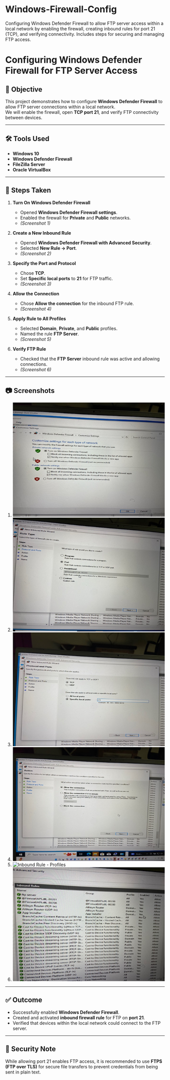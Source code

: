 # Windows-Firewall-Config
Configuring Windows Defender Firewall to allow FTP server access within a local network by enabling the firewall, creating inbound rules for port 21 (TCP), and verifying connectivity. Includes steps for securing and managing FTP access.

# Configuring Windows Defender Firewall for FTP Server Access

## 📌 Objective
This project demonstrates how to configure **Windows Defender Firewall** to allow FTP server connections within a local network.  
We will enable the firewall, open **TCP port 21**, and verify FTP connectivity between devices.

---

## 🛠️ Tools Used
- **Windows 10**
- **Windows Defender Firewall**
- **FileZilla Server**
- **Oracle VirtualBox**

---

## 🔹 Steps Taken

1. **Turn On Windows Defender Firewall**  
   - Opened **Windows Defender Firewall settings**.  
   - Enabled the firewall for **Private** and **Public** networks.  
   - *(Screenshot 1)*

2. **Create a New Inbound Rule**  
   - Opened **Windows Defender Firewall with Advanced Security**.  
   - Selected **New Rule → Port**.  
   - *(Screenshot 2)*

3. **Specify the Port and Protocol**  
   - Chose **TCP**.  
   - Set **Specific local ports** to **21** for FTP traffic.  
   - *(Screenshot 3)*

4. **Allow the Connection**  
   - Chose **Allow the connection** for the inbound FTP rule.  
   - *(Screenshot 4)*

5. **Apply Rule to All Profiles**  
   - Selected **Domain**, **Private**, and **Public** profiles.  
   - Named the rule **FTP Server**.  
   - *(Screenshot 5)*

6. **Verify FTP Rule**  
   - Checked that the **FTP Server** inbound rule was active and allowing connections.  
   - *(Screenshot 6)*

---

## 📷 Screenshots

1. ![Firewall Enabled](screenshots/firewall_enabled.jpeg)  
2. ![Inbound Rule - Select Port](screenshots/inbound_rule_port.jpeg)  
3. ![Inbound Rule - TCP Port 21](screenshots/tcp_port_21.jpeg)  
4. ![Inbound Rule - Allow Connection](screenshots/allow_connection.jpeg)  
5. ![Inbound Rule - Profiles](screenshots/inbound_rule_profiles.jpeg)  
6. ![Inbound Rule List](screenshots/inbound_rule_list.jpeg)  

---

## ✅ Outcome
- Successfully enabled **Windows Defender Firewall**.  
- Created and activated **inbound firewall rule** for FTP on **port 21**.  
- Verified that devices within the local network could connect to the FTP server.  

---

## 🔐 Security Note
While allowing port 21 enables FTP access, it is recommended to use **FTPS (FTP over TLS)** for secure file transfers to prevent credentials from being sent in plain text.
